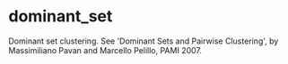 dominant_set
============

Dominant set clustering. See 'Dominant Sets and Pairwise Clustering', by Massimiliano Pavan and Marcello Pelillo, PAMI 2007.
